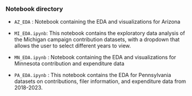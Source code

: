 ### Notebook directory

* `AZ_EDA` : Notebook containing the EDA and visualizations for Arizona 

* `MI_EDA.ipynb`: This notebook contains the exploratory data analysis of the Michigan campaign contribution datasets, with a dropdown that allows the user to select different years to view.

* `MN_EDA.ipynb` : Notebook containing the EDA and visualizations for Minnesota contribution and expenditure data

* `PA_EDA.ipynb` : This notebook contains the EDA for Pennsylvania datasets on contributions, filer information, and expenditure data from 2018-2023.
